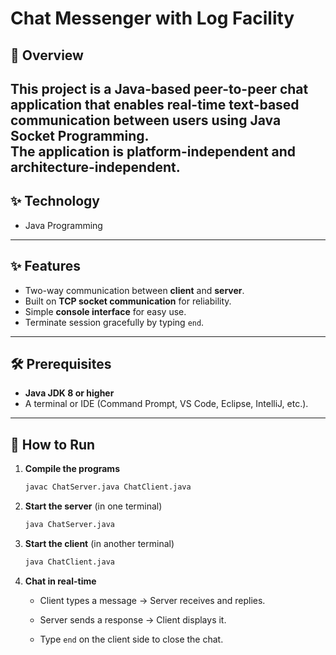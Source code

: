 # Chat Messenger with Log Facility 

## 📌 Overview


  This project is a **Java-based peer-to-peer chat application** that enables real-time **text-based communication** between users using **Java Socket Programming**.
  <br>
  The application is **platform-independent** and **architecture-independent**.
---
## ✨ Technology

   - Java Programming

---
## ✨ Features


- Two-way communication between **client** and **server**.  
- Built on **TCP socket communication** for reliability.  
- Simple **console interface** for easy use.  
- Terminate session gracefully by typing `end`.  

---
## 🛠 Prerequisites


- **Java JDK 8 or higher** 
- A terminal or IDE (Command Prompt, VS Code, Eclipse, IntelliJ, etc.).

---
## 🚀 How to Run

1. **Compile the programs**  
   ```bash
   javac ChatServer.java ChatClient.java

2. **Start the server** (in one terminal)
     ```bash
     java ChatServer.java
     
3.  **Start the client** (in another terminal)
     ```bash
     java ChatClient.java
     
4. **Chat in real-time**

   - Client types a message → Server receives and replies.
    
   - Server sends a response → Client displays it.
    
   - Type `end` on the client side to close the chat.
